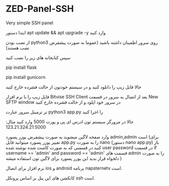 # ZED-Panel-SSH
Very simple SSH panel



ابتدا دستور apt update && apt upgrade -y وارد کنید 


از نصب بودن python3 روی سرور اطمینان داشته باشید (عموما به صورت پیشفرض نصب هستند)



سپس کتابخانه های زیر را نصب کنید 

pip install flask


pip install gunicorn



حالا فایل زیپ را دانلود کنید و در سیستم خودتون از حالت فشرده خارج کنید

فایل زیپ را با نرم افزار Bitvise SSH Client  بعد از اتصال به سرور  در قسمت New SFTP window در سرور خود اپلود و از حالت فشرده خارج کنید


تر ترمینل سرور عبارت python3 app.py  را اجرا کنید 

حالا در مرورگر سیستم تون ادرس ای پی و پورت 5000 وارد کنید مثال: 123.21.324.21:5000 

وارد صفحه لاگین میشوید به صورت پیشفرض یوزر پسورد admin,admin  است (برای تغییر یوزر پسورد میتوانید فایل app.py را به صورت nano (دستور nano app.py) باز کنید در قسمتی که به صورت کامنت شده نوشته شده user password در قسمت if username == 'admin' and password == 'admin' قسمت های admin را به صورت دلخواه قرار بدید این یوزر پسورد برای لاگین تون استفاده میشه )

 نرم افزار برای اتصال ios و android برنامه napsternetv است. 
 
کانکشن های این پنل بر اساس پروتکل ssh  است.
